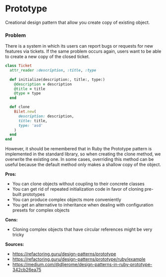 # Prototype

Creational design pattern that allow you create copy of existing object.

### Problem

There is a system in which its users can report bugs or requests for new features via tickets. If the same problem occurs again, users want to be able to create a new copy of the closed ticket. 

``` Ruby
class Ticket
  attr_reader :description, :title, :type
  
  def initialize(description:, title:, type:)
    @description = description
    @title = title
    @type = type
  end

  def clone
    Bilet.new(
      description: description,
      title: title,
      type: 'asd'
    )
  end
end
```

However, it should be remembered that in Ruby the Prototype pattern is implemented in the standard library, so when creating the clone method, we overwrite the existing one. In some cases, overriding this method can be useful because the default method only makes a shallow copy of the object.

**Pros:**
- You can clone objects without coupling to their concrete classes
- You can get rid of repeated initialization code in favor of cloning pre-built prototypes
- You can produce complex objects more conveniently
- You get an alternative to inheritance when dealing with configuration presets for complex objects

**Cons:**
- Cloning complex objects that have circular references might be very tricky

**Sources:**
- https://refactoring.guru/design-patterns/prototype
- https://refactoring.guru/design-patterns/prototype/ruby/example
- https://medium.com/@dljerome/design-patterns-in-ruby-prototype-342cb26ea75

